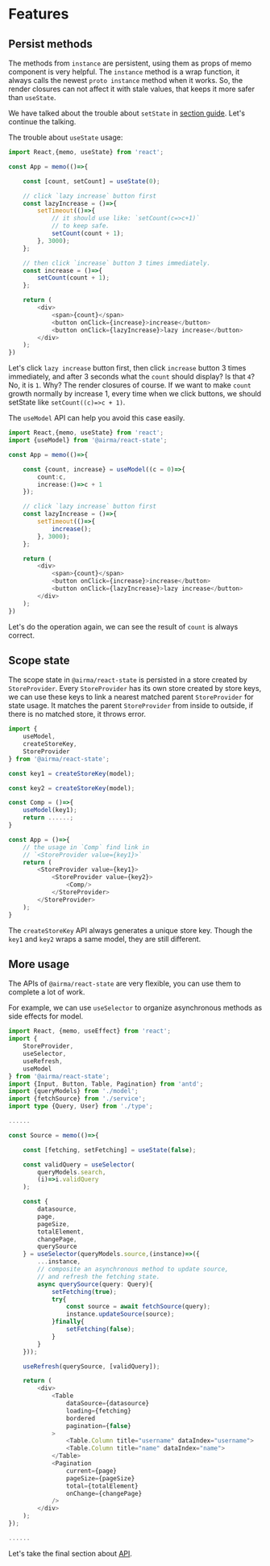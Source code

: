 # Features

## Persist methods

The methods from `instance` are persistent, using them as props of memo component is very helpful. The `instance` method is a wrap function, it always calls the newest `proto instance` method when it works. So, the render closures can not affect it with stale values, that keeps it more safer than `useState`.

We have talked about the trouble about `setState` in [section guide](/react-state/guides?id=local-state). Let's continue the talking. 

The trouble about `useState` usage:

```ts
import React,{memo, useState} from 'react';

const App = memo(()=>{

    const [count, setCount] = useState(0);

    // click `lazy increase` button first
    const lazyIncrease = ()=>{
        setTimeout(()=>{
            // it should use like: `setCount(c=>c+1)`
            // to keep safe.
            setCount(count + 1);
        }, 3000);
    };

    // then click `increase` button 3 times immediately.
    const increase = ()=>{
        setCount(count + 1);
    };

    return (
        <div>
            <span>{count}</span>
            <button onClick={increase}>increase</button>
            <button onClick={lazyIncrease}>lazy increase</button>
        </div>
    );
})
```

Let's click `lazy increase` button first, then click `increase` button 3 times immediately, and after 3 seconds what the `count` should display? Is that `4`? No, it is `1`. Why? The render closures of course. If we want to make  `count` growth normally by increase 1, every time when we click buttons, we should setState like `setCount((c)=>c + 1)`.

The `useModel` API can help you avoid this case easily.

```ts
import React,{memo, useState} from 'react';
import {useModel} from '@airma/react-state';

const App = memo(()=>{

    const {count, increase} = useModel((c = 0)=>{
        count:c,
        increase:()=>c + 1
    });

    // click `lazy increase` button first
    const lazyIncrease = ()=>{
        setTimeout(()=>{
            increase();
        }, 3000);
    };

    return (
        <div>
            <span>{count}</span>
            <button onClick={increase}>increase</button>
            <button onClick={lazyIncrease}>lazy increase</button>
        </div>
    );
})
```

Let's do the operation again, we can see the result of `count` is always correct.

## Scope state

The scope state in `@airma/react-state` is persisted in a store created by `StoreProvider`. Every `StoreProvider` has its own store created by store keys, we can use these keys to link a nearest matched parent `StoreProvider` for state usage. It matches the parent `StoreProvider` from inside to outside, if there is no matched store, it throws error.

```ts
import {
    useModel, 
    createStoreKey, 
    StoreProvider
} from '@airma/react-state';

const key1 = createStoreKey(model);

const key2 = createStoreKey(model);

const Comp = ()=>{
    useModel(key1);
    return ......;
}

const App = ()=>{
    // the usage in `Comp` find link in
    // `<StoreProvider value={key1}>`
    return (
        <StoreProvider value={key1}>
            <StoreProvider value={key2}>
                <Comp/>
            </StoreProvider>
        </StoreProvider>
    );
}
```

The `createStoreKey` API always generates a unique store key. Though the `key1` and `key2` wraps a same model, they are still different.

## More usage

The APIs of `@airma/react-state` are very flexible, you can use them to complete a lot of work. 

For example, we can use `useSelector` to organize asynchronous methods as side effects for model.

```ts
import React, {memo, useEffect} from 'react';
import {
    StoreProvider,
    useSelector, 
    useRefresh,
    useModel
} from '@airma/react-state';
import {Input, Button, Table, Pagination} from 'antd';
import {queryModels} from './model';
import {fetchSource} from './service';
import type {Query, User} from './type';

......

const Source = memo(()=>{

    const [fetching, setFetching] = useState(false);

    const validQuery = useSelector(
        queryModels.search, 
        (i)=>i.validQuery
    );

    const {
        datasource,
        page,
        pageSize,
        totalElement,
        changePage,
        querySource
    } = useSelector(queryModels.source,(instance)=>({
        ...instance,
        // composite an asynchronous method to update source,
        // and refresh the fetching state. 
        async querySource(query: Query){
            setFetching(true);
            try{
                const source = await fetchSource(query);
                instance.updateSource(source);
            }finally{
                setFetching(false);
            }
        }
    }));

    useRefresh(querySource, [validQuery]);

    return (
        <div>
            <Table
                dataSource={datasource}
                loading={fetching}
                bordered
                pagination={false}
            >
                <Table.Column title="username" dataIndex="username">
                <Table.Column title="name" dataIndex="name">
            </Table>
            <Pagination 
                current={page} 
                pageSize={pageSize} 
                total={totalElement}
                onChange={changePage}
            />
        </div>
    );
});

......
```

Let's take the final section about [API](/react-state/api.md).